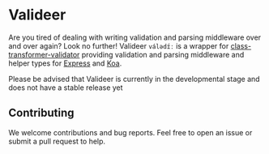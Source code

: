 # Valideer

Are you tired of dealing with writing validation and parsing middleware over and over again? Look no further!
Valideer `válədɪ́ː` is a wrapper for [class-transformer-validator](https://github.com/MichalLytek/class-transformer-validator) providing validation and parsing middleware and helper types for [Express](https://github.com/expressjs/express) and [Koa](https://github.com/koajs/koa).

Please be advised that Valideer is currently in the developmental stage and does not have a stable release yet


## Contributing

We welcome contributions and bug reports. Feel free to open an issue or submit a pull request to help.

